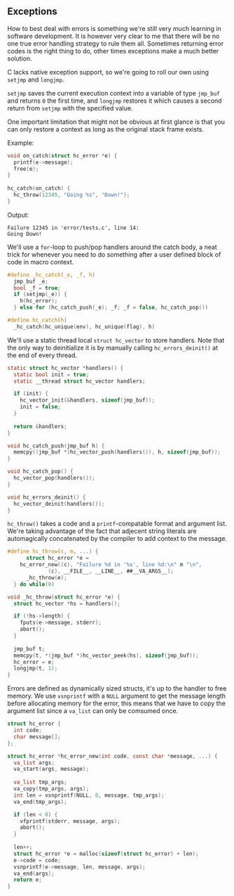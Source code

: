 ## Exceptions
How to best deal with errors is something we're still very much learning in software development. It is however very clear to me that there will be no one true error handling strategy to rule them all. Sometimes returning error codes is the right thing to do, other times exceptions make a much better solution.

C lacks native exception support, so we're going to roll our own using `setjmp` and `longjmp`.

`setjmp` saves the current execution context into a variable of type `jmp_buf` and returns `0` the first time, and `longjmp` restores it which causes a second return from `setjmp` with the specified value.

One important limitation that might not be obvious at first glance is that you can only restore a context as long as the original stack frame exists.

Example:
```C
void on_catch(struct hc_error *e) {
  printf(e->message);
  free(e);
}
  
hc_catch(on_catch) {
  hc_throw(12345, "Going %s", "Down!");
}
```

Output:
```
Failure 12345 in 'error/tests.c', line 14:
Going Down!
```

We'll use a `for`-loop to push/pop handlers around the catch body, a neat trick for whenever you need to do something after a user defined block of code in macro context.

```C
#define _hc_catch(_e, _f, h)					
  jmp_buf _e;							
  bool _f = true;						
  if (setjmp(_e)) {						
    h(hc_error);						
  } else for (hc_catch_push(_e); _f; _f = false, hc_catch_pop())	

#define hc_catch(h)				
  _hc_catch(hc_unique(env), hc_unique(flag), h)
```

We'll use a static thread local `struct hc_vector` to store handlers. Note that the only way to deinitialize it is by manually calling `hc_errors_deinit()` at the end of every thread.

```C
static struct hc_vector *handlers() {
  static bool init = true;
  static __thread struct hc_vector handlers;

  if (init) {
    hc_vector_init(&handlers, sizeof(jmp_buf));
    init = false;
  }
  
  return &handlers;
}

void hc_catch_push(jmp_buf h) {
  memcpy((jmp_buf *)hc_vector_push(handlers()), h, sizeof(jmp_buf));
}

void hc_catch_pop() {
  hc_vector_pop(handlers());
}

void hc_errors_deinit() {
  hc_vector_deinit(handlers());
}
```

`hc_throw()` takes a code and a `printf`-compatable format and argument list. We're taking advantage of the fact that adjecent string literals are automagically concatenated by the compiler to add context to the message.

```C
#define hc_throw(c, m, ...) {						
      struct hc_error *e =					
	hc_error_new((c), "Failure %d in '%s', line %d:\n" m "\n",
		     (c), __FILE__, __LINE__, ##__VA_ARGS__);	
      _hc_throw(e);						
  } do while(0)

void _hc_throw(struct hc_error *e) {
  struct hc_vector *hs = handlers();

  if (!hs->length) {
    fputs(e->message, stderr);
    abort();
  }
  
  jmp_buf t;
  memcpy(t, *(jmp_buf *)hc_vector_peek(hs), sizeof(jmp_buf));
  hc_error = e;
  longjmp(t, 1);
}
```

Errors are defined as dynamically sized structs, it's up to the handler to free memory. We use `vsnprintf` with a `NULL` argument to get the message length before allocating memory for the error, this means that we have to copy the argument list since a `va_list` can only be comsumed once.

```C
struct hc_error {
  int code;
  char message[];
};

struct hc_error *hc_error_new(int code, const char *message, ...) {
  va_list args;
  va_start(args, message);
  
  va_list tmp_args;
  va_copy(tmp_args, args);
  int len = vsnprintf(NULL, 0, message, tmp_args);
  va_end(tmp_args);

  if (len < 0) {
    vfprintf(stderr, message, args);
    abort();
  }
  
  len++;
  struct hc_error *e = malloc(sizeof(struct hc_error) + len);
  e->code = code;
  vsnprintf(e->message, len, message, args);
  va_end(args);
  return e;
}
```